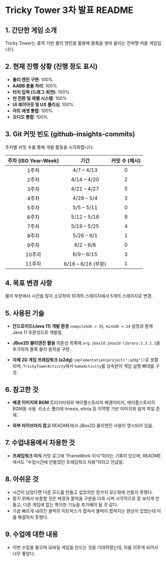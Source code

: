 # Tricky Tower 3차 발표 README

## 1. 간단한 게임 소개

Tricky Tower는 중력 기반 물리 엔진을 활용해 블록을 쌓아 올리는 전략형 퍼즐 게임입니다.

## 2. 현재 진행 상황 (진행 정도 표시)

* **물리 엔진 구현**: 100%
* **AABB 충돌 처리**: 100%
* **터치 입력 (드래그·회전)**: 100%
* **씬 전환 및 레벨 시스템**: 100%
* **UI 레이아웃 및 UX 폴리싱**: 100%
* **아트 에셋 통합**: 100%
* **오디오 통합**: 100%

## 3. Git 커밋 빈도 (github-insights-commits)

주차별 커밋 수를 통해 개발 활동을 시각화합니다.

| 주차 (ISO Year‑Week) |        기간        | 커밋 수 (예시) |
| :----------------: | :--------------: | :-------: |
|         1주차        |    4/7 – 4/13    |     0     |
|         2주차        |    4/14 – 4/20   |     2     |
|         3주차        |    4/21 – 4/27   |     5     |
|         4주차        |    4/28 – 5/4    |     3     |
|         5주차        |    5/5 – 5/11    |     0     |
|         6주차        |    5/12 – 5/18   |     9     |
|         7주차        |    5/19 – 5/25   |     4     |
|         8주차        |    5/26 – 6/1    |     1     |
|         9주차        |     6/2 – 6/8    |     0     |
|        10주차        |    6/9 – 6/15    |     3     |
|        11주차        | 6/16 – 6/16 (부분) |     1     |

## 4. 목표 변경 사항

물리 부분에서 시간을 많이 소모하여 10개의 스테이지에서 5개의 스테이지로 변경.

## 5. 사용된 기술

* **안드로이드(Java 11) 개발 환경**
  `compileSdk = 35`, `minSdk = 24` 설정과 함께 Java 11 호환성으로 개발됨.

* **JBox2D 물리엔진 활용**
  의존성 목록에 `org.jbox2d:jbox2d-library:2.2.1.1`을 추가하여 블록 물리 동작을 구현.

* **자체 2D 게임 프레임워크 (a2dg)**
  `implementation(project(":a2dg"))`로 포함되며, `TrickyTowerActivity`에서 `GameActivity`를 상속받아 게임 실행 뼈대를 구성.

## 6. 참고한 것

* **배경 이미지와 BGM**
  트리키타워와 메이플스토리의 배경이미지, 메이플스토리의 BGM을 사용.
  리소스 폴더에 hnesis, elinia 등 지역명 기반 이미지와 음악 파일 존재.

* **외부 라이브러리 참고**
  README에서 JBox2D 물리엔진 사용이 명시되어 있음.

## 7. 수업내용에서 차용한 것

* **프레임워크 이식**
  커밋 로그에 “FrameWork 이식”이라는 기록이 있으며, README에서도 “수업시간에 만들었던 프레임워크 차용”이라고 언급됨.

## 8. 아쉬운 것

* 시간이 남았다면 다른 모드를 만들고 싶었지만 한가지 모드밖에 만들지 못했다.
* 팔기 위해서 보충할 것은 배경과 블럭을 구분을 더욱 시켜 시각적으로 잘 보이게 만들고, 다른 게임에 없는 특이한 기능을 추가해야 될 것 같다.
* 가끔 빠르게 내려간 블럭의 히트박스가 겹쳐서 블럭이 합쳐지는 현상이 있었는데 이를 해결하지 못했다.

## 9. 수업에 대한 내용

* 이번 수업을 들으며 모바일 게임을 만드는 것을 기대하였는데, 이를 이루게 되어서 너무 좋았다.
